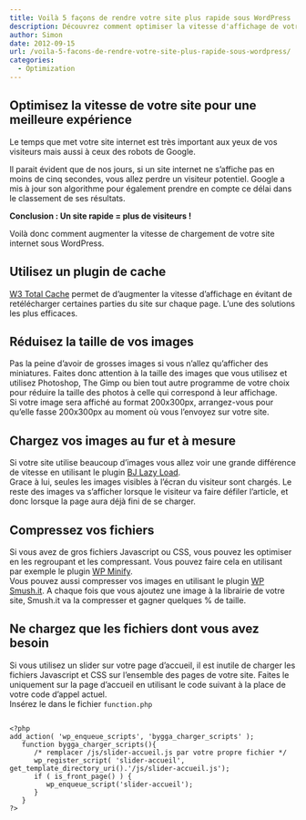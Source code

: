 ```yaml
---
title: Voilà 5 façons de rendre votre site plus rapide sous WordPress
description: Découvrez comment optimiser la vitesse d'affichage de votre blog WordPress avec des plugins
author: Simon
date: 2012-09-15
url: /voila-5-facons-de-rendre-votre-site-plus-rapide-sous-wordpress/
categories:
  - Optimization
---
```

## Optimisez la vitesse de votre site pour une meilleure expérience
Le temps que met votre site internet est très important aux yeux de vos visiteurs mais aussi à ceux des robots de Google.

Il parait évident que de nos jours, si un site internet ne s&rsquo;affiche pas en moins de cinq secondes, vous allez perdre un visiteur potentiel. Google a mis à jour son algorithme pour également prendre en compte ce délai dans le classement de ses résultats.

<strong>Conclusion : Un site rapide = plus de visiteurs !</strong>

Voilà donc comment augmenter la vitesse de chargement de votre site internet sous WordPress.

## Utilisez un plugin de cache

<a href="http://wordpress.org/extend/plugins/w3-total-cache/" title="W3 Total Cache" target="_blank">W3 Total Cache</a> permet de d&rsquo;augmenter la vitesse d&rsquo;affichage en évitant de retélécharger certaines parties du site sur chaque page. L&rsquo;une des solutions les plus efficaces.

## Réduisez la taille de vos images

Pas la peine d&rsquo;avoir de grosses images si vous n&rsquo;allez qu&rsquo;afficher des miniatures. Faites donc attention à la taille des images que vous utilisez et utilisez Photoshop, The Gimp ou bien tout autre programme de votre choix pour réduire la taille des photos à celle qui correspond à leur affichage.  
Si votre image sera affiché au format 200x300px, arrangez-vous pour qu&rsquo;elle fasse 200x300px au moment où vous l’envoyez sur votre site.

## Chargez vos images au fur et à mesure

Si votre site utilise beaucoup d&rsquo;images vous allez voir une grande différence de vitesse en utilisant le plugin <a href="http://wordpress.org/extend/plugins/bj-lazy-load/" title="BJ Lazy Load" target="_blank">BJ Lazy Load</a>.  
Grace à lui, seules les images visibles à l&rsquo;écran du visiteur sont chargés. Le reste des images va s&rsquo;afficher lorsque le visiteur va faire défiler l&rsquo;article, et donc lorsque la page aura déjà fini de se charger.

## Compressez vos fichiers

Si vous avez de gros fichiers Javascript ou CSS, vous pouvez les optimiser en les regroupant et les compressant. Vous pouvez faire cela en utilisant par exemple le plugin <a href="http://wordpress.org/extend/plugins/wp-minify/" title="WP Minify" target="_blank">WP Minify</a>.  
Vous pouvez aussi compresser vos images en utilisant le plugin <a href="http://dialect.ca/code/wp-smushit/" title="WP Smushit" target="_blank">WP Smush.it</a>. A chaque fois que vous ajoutez une image à la librairie de votre site, Smush.it va la compresser et gagner quelques % de taille.

## Ne chargez que les fichiers dont vous avez besoin

Si vous utilisez un slider sur votre page d&rsquo;accueil, il est inutile de charger les fichiers Javascript et CSS sur l&rsquo;ensemble des pages de votre site. Faites le uniquement sur la page d&rsquo;accueil en utilisant le code suivant à la place de votre code d&rsquo;appel actuel.  
Insérez le dans le fichier <code>function.php</code>

<pre>
<code class="language-php">
&lt;?php 
add_action( 'wp_enqueue_scripts', 'bygga_charger_scripts' );
   function bygga_charger_scripts(){
      /* remplacer /js/slider-accueil.js par votre propre fichier */
      wp_register_script( 'slider-accueil', get_template_directory_uri().'/js/slider-accueil.js');
      if ( is_front_page() ) {
         wp_enqueue_script('slider-accueil');
      }
   }
?&gt;
</code>
</pre>